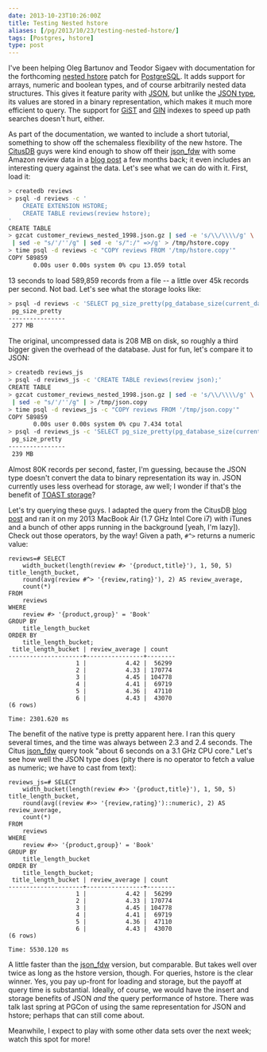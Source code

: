 ```yaml
--- 
date: 2013-10-23T10:26:00Z
title: Testing Nested hstore
aliases: [/pg/2013/10/23/testing-nested-hstore/]
tags: [Postgres, hstore]
type: post
---
```


I've been helping Oleg Bartunov and Teodor Sigaev with documentation for the
forthcoming [nested hstore] patch for [PostgreSQL]. It adds support for
arrays, numeric and boolean types, and of course arbitrarily nested data
structures. This gives it feature parity with [JSON], but unlike the
[JSON type], its values are stored in a binary representation, which makes it
much more efficient to query. The support for [GiST] and [GIN] indexes to
speed up path searches doesn't hurt, either.

As part of the documentation, we wanted to include a short tutorial, something
to show off the schemaless flexibility of the new hstore. The [CitusDB] guys
were kind enough to show off their [json_fdw] with some Amazon review data in
a [blog post] a few months back; it even includes an interesting query against
the data. Let's see what we can do with it. First, load it:

``` bash
> createdb reviews
> psql -d reviews -c '
    CREATE EXTENSION HSTORE;
    CREATE TABLE reviews(review hstore);
'
CREATE TABLE
> gzcat customer_reviews_nested_1998.json.gz | sed -e 's/\\/\\\\/g' \
 | sed -e "s/'/''/g" | sed -e 's/":/" =>/g' > /tmp/hstore.copy
> time psql -d reviews -c "COPY reviews FROM '/tmp/hstore.copy'"
COPY 589859
       0.00s user 0.00s system 0% cpu 13.059 total
```

13 seconds to load 589,859 records from a file -- a little over 45k records
per second. Not bad. Let's see what the storage looks like:

``` bash
> psql -d reviews -c 'SELECT pg_size_pretty(pg_database_size(current_database()));'
 pg_size_pretty 
----------------
 277 MB
```

The original, uncompressed data is 208 MB on disk, so roughly a third bigger
given the overhead of the database. Just for fun, let's compare it to JSON:

``` bash
> createdb reviews_js
> psql -d reviews_js -c 'CREATE TABLE reviews(review json);'
CREATE TABLE
> gzcat customer_reviews_nested_1998.json.gz | sed -e 's/\\/\\\\/g' \
 | sed -e "s/'/''/g" | > /tmp/json.copy
> time psql -d reviews_js -c "COPY reviews FROM '/tmp/json.copy'"
COPY 589859
       0.00s user 0.00s system 0% cpu 7.434 total
> psql -d reviews_js -c 'SELECT pg_size_pretty(pg_database_size(current_database()));'
 pg_size_pretty 
----------------
 239 MB
```

Almost 80K records per second, faster, I'm guessing, because the JSON type
doesn't convert the data to binary representation its way in. JSON currently
uses less overhead for storage, aw well; I wonder if that's the benefit of
[TOAST storage]?

Let's try querying these guys. I adapted the query from the CitusDB [blog
post] and ran it on my 2013 MacBook Air (1.7 GHz Intel Core i7) with iTunes
and a bunch of other apps running in the background [yeah, I'm lazy]). Check
out those operators, by the way! Given a path, `#^>` returns a numeric value:

``` postgres
reviews=# SELECT
    width_bucket(length(review #> '{product,title}'), 1, 50, 5) title_length_bucket,
    round(avg(review #^> '{review,rating}'), 2) AS review_average,
    count(*)
FROM
    reviews
WHERE
    review #> '{product,group}' = 'Book'
GROUP BY
    title_length_bucket
ORDER BY
    title_length_bucket;
 title_length_bucket | review_average | count  
---------------------+----------------+--------
                   1 |           4.42 |  56299
                   2 |           4.33 | 170774
                   3 |           4.45 | 104778
                   4 |           4.41 |  69719
                   5 |           4.36 |  47110
                   6 |           4.43 |  43070
(6 rows)

Time: 2301.620 ms
```

The benefit of the native type is pretty apparent here. I ran this query
several times, and the time was always between 2.3 and 2.4 seconds. The Citus
[json_fdw] query took "about 6 seconds on a 3.1 GHz CPU core." Let's see how
well the JSON type does (pity there is no operator to fetch a value as
numeric; we have to cast from text):

``` postgres
reviews_js=# SELECT
    width_bucket(length(review #>> '{product,title}'), 1, 50, 5) title_length_bucket,
    round(avg((review #>> '{review,rating}')::numeric), 2) AS review_average,
    count(*)
FROM
    reviews
WHERE
    review #>> '{product,group}' = 'Book'
GROUP BY
    title_length_bucket
ORDER BY
    title_length_bucket;
 title_length_bucket | review_average | count  
---------------------+----------------+--------
                   1 |           4.42 |  56299
                   2 |           4.33 | 170774
                   3 |           4.45 | 104778
                   4 |           4.41 |  69719
                   5 |           4.36 |  47110
                   6 |           4.43 |  43070
(6 rows)

Time: 5530.120 ms
```

A little faster than the [json_fdw] version, but comparable. But takes well
over twice as long as the hstore version, though. For queries, hstore is the
clear winner. Yes, you pay up-front for loading and storage, but the payoff at
query time is substantial. Ideally, of course, we would have the insert and
storage benefits of JSON *and* the query performance of hstore. There was talk
last spring at PGCon of using the same representation for JSON and hstore;
perhaps that can still come about.

Meanwhile, I expect to play with some other data sets over the next week;
watch this spot for more!

[nested hstore]: http://www.sai.msu.su/~megera/postgres/talks/hstore-pgcon-2013.pdf
[PostgreSQL]: https://www.postgresql.org/
[JSON]: http://json.org/
[JSON type]: https://www.postgresql.org/docs/current/datatype-json.html
[GiST]: https://www.postgresql.org/docs/current/gist.html
[GIN]: https://www.postgresql.org/docs/current/gin.html
[CitusDB]: http://citusdata.com/
[json_fdw]: https://github.com/citusdata/json_fdw
[blog post]: https://www.citusdata.com/blog/2013/05/30/run-sql-on-json-files-without-any-data-loads/
[TOAST storage]: https://www.postgresql.org/docs/current/storage-toast.html
